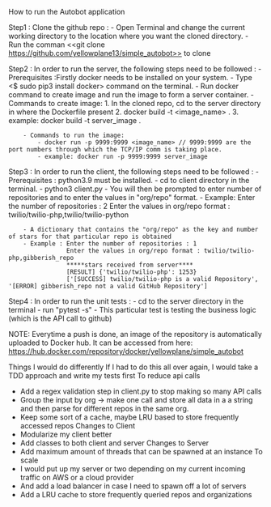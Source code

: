 How to run the Autobot application

Step1 : Clone the github repo :
            - Open Terminal and change the current working directory to the location where you want the cloned directory.
            - Run the comman <<git clone https://github.com/yellowplane13/simple_autobot>> to clone

Step2 : In order to run the server, the following steps need to be followed :
        - Prerequisites :Firstly docker needs to be installed on your system. 
            - Type <$ sudo pip3 install docker> command on the terminal.
        - Run docker command to create image and run the image to form a server container.
        - Commands to create image:
            1. In the cloned repo, cd to the server directory in where the Dockerfile present 
            2. docker build -t <image_name> .
            3. example: docker build -t server_image .

        - Commands to run the image:
            - docker run -p 9999:9999 <image_name> // 9999:9999 are the port numbers through which the TCP/IP comm is taking place.
            - example: docker run -p 9999:9999 server_image

Step3 : In order to run the client, the following steps need to be followed :
        - Prerequisites :  python3.9 must be installed.
        - cd to client directory in the terminal.
        - python3 client.py 
        - You will then be prompted to enter number of repositories and to enter the values in "org/repo" format.
        - Example: 
        Enter the number of repositories : 2
        Enter the values in org/repo format : twilio/twilio-php,twilio/twilio-python

        - A dictionary that contains the "org/repo" as the key and number of stars for that particular repo is obtained
        - Example : Enter the number of repositories : 1
                    Enter the values in org/repo format : twilio/twilio-php,gibberish_repo
                    *****stars received from server****
                    [RESULT] {'twilio/twilio-php': 1253}
                    ['[SUCCESS] twilio/twilio-php is a valid Repository', '[ERROR] gibberish_repo not a valid GitHub Repository']                      

Step4 : In order to run the unit tests :
        - cd to the server directory in the terminal
        - run "pytest -s"
        - This particular test is testing the business logic (which is the API call to github)

NOTE: Everytime a push is done, an image of the repository is automatically uploaded to Docker hub. 
It can be accessed from here:
https://hub.docker.com/repository/docker/yellowplane/simple_autobot


Things I would do differently
If I had to do this all over again, I would take a TDD approach and write my tests first
To reduce api calls
- Add a regex validation step in client.py to stop making so many API calls
- Group the input by org -> make one call and store all data in a a string and then parse for different repos in the same org. 
- Keep some sort of a cache, maybe LRU based to store frequently accessed repos
Changes to Client
- Modularize my client better
- Add classes to both client and server
Changes to Server
- Add maximum amount of threads that can be spawned at an instance
To scale
- I would put up my server or two depending on my current incoming traffic on AWS or a cloud provider
- And add a load balancer in case I need to spawn off a lot of servers
- Add a LRU cache to store frequently queried repos and organizations